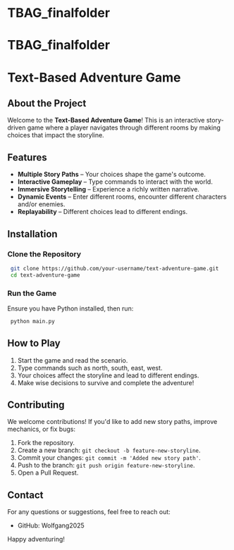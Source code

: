 ﻿# TBAG_finalfolder
# TBAG_finalfolder
# Text-Based Adventure Game

## About the Project

Welcome to the **Text-Based Adventure Game**! This is an interactive story-driven game where a player navigates through different rooms by making choices that impact the storyline.

## Features

- **Multiple Story Paths** – Your choices shape the game's outcome.
- **Interactive Gameplay** – Type commands to interact with the world.
- **Immersive Storytelling** – Experience a richly written narrative.
- **Dynamic Events** – Enter different rooms, encounter different characters and/or enemies.
- **Replayability** – Different choices lead to different endings.

## Installation

### Clone the Repository

```sh
 git clone https://github.com/your-username/text-adventure-game.git
 cd text-adventure-game
```

### Run the Game

Ensure you have Python installed, then run:

```sh
 python main.py
```

## How to Play

1. Start the game and read the scenario.
2. Type commands such as north, south, east, west.
3. Your choices affect the storyline and lead to different endings.
4. Make wise decisions to survive and complete the adventure!

## Contributing

We welcome contributions! If you'd like to add new story paths, improve mechanics, or fix bugs:

1. Fork the repository.
2. Create a new branch: `git checkout -b feature-new-storyline`.
3. Commit your changes: `git commit -m 'Added new story path'`.
4. Push to the branch: `git push origin feature-new-storyline`.
5. Open a Pull Request.

## Contact

For any questions or suggestions, feel free to reach out:

- GitHub: Wolfgang2025

Happy adventuring! 


